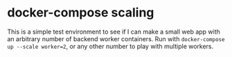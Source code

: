 docker-compose scaling
======================

This is a simple test environment to see if I can make a small web app with an
arbitrary number of backend worker containers.
Run with `docker-compose up --scale worker=2`, or any other number to play with
multiple workers.
